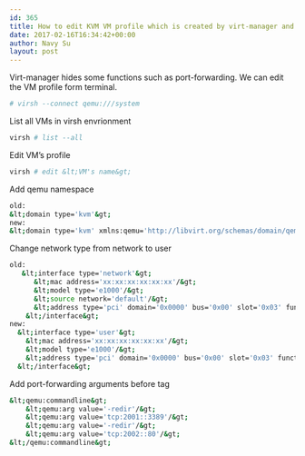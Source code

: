 ```yaml
---
id: 365
title: How to edit KVM VM profile which is created by virt-manager and add port-forwarding function?
date: 2017-02-16T16:34:42+00:00
author: Navy Su
layout: post
---
```

Virt-manager hides some functions such as port-forwarding. We can edit the VM profile form terminal.

```bash
# virsh --connect qemu:///system
```

List all VMs in virsh envrionment
  

```bash
virsh # list --all
```

Edit VM&#8217;s profile
  

```bash
virsh # edit &lt;VM's name&gt;
```

Add qemu namespace 

```bash
old:
&lt;domain type='kvm'&gt;
new:
&lt;domain type='kvm' xmlns:qemu='http://libvirt.org/schemas/domain/qemu/1.0'&gt;

```

Change network type from network to user

```bash
old:
   &lt;interface type='network'&gt;
      &lt;mac address='xx:xx:xx:xx:xx:xx'/&gt;
      &lt;model type='e1000'/&gt;
      &lt;source network='default'/&gt;
      &lt;address type='pci' domain='0x0000' bus='0x00' slot='0x03' function='0x0'/&gt;
    &lt;/interface&gt;
new:
  &lt;interface type='user'&gt;
    &lt;mac address='xx:xx:xx:xx:xx:xx'/&gt;
    &lt;model type='e1000'/&gt;
    &lt;address type='pci' domain='0x0000' bus='0x00' slot='0x03' function='0x0'/&gt;
  &lt;/interface&gt;

```

Add port-forwarding arguments before tag </domain>
  

```bash
&lt;qemu:commandline&gt;
    &lt;qemu:arg value='-redir'/&gt;
    &lt;qemu:arg value='tcp:2001::3389'/&gt;
    &lt;qemu:arg value='-redir'/&gt;
    &lt;qemu:arg value='tcp:2002::80'/&gt;
&lt;/qemu:commandline&gt;
```

